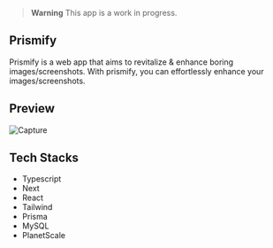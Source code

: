 > **Warning**
> This app is a work in progress.

## Prismify

Prismify is a web app that aims to revitalize & enhance boring images/screenshots. With prismify, you can effortlessly enhance your images/screenshots.

## Preview
![Capture](https://github.com/Sls0n/Prismify/assets/102340248/c79c3bc7-8275-4bc3-ae27-b01be6f41911)

## Tech Stacks

- Typescript
- Next
- React
- Tailwind
- Prisma
- MySQL
- PlanetScale



